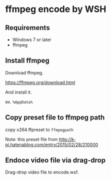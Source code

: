 ffmpeg encode by WSH
====================

Requirements
------------

- Windows 7 or later
- ffmpeg

Install ffmpeg
--------------

Download ffmpeg.

https://ffmpeg.org/download.html

And install it.

ex. ```%AppData%```

Copy preset file to ffmpeg path
-------------------------------

copy x264.ffpreset to ```ffmpegpath```

Note: this preset file from http://k-pi.hatenablog.com/entry/2015/02/28/210000

Endoce video file via drag-drop
-------------------------

Drag-drop video file to encode.wsf.

